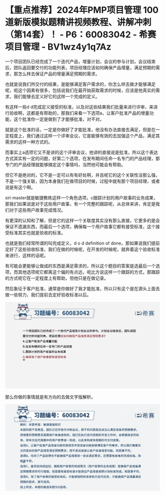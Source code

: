 # 【重点推荐】2024年PMP项目管理 100道新版模拟题精讲视频教程、讲解冲刺（第14套）！ - P6：60083042 - 希赛项目管理 - BV1wz4y1q7Az

一个项目团队已经完成了一个迭代产品，增量计划，会议的参与计划，会议结束后，团队返回要交付的功能列表，项目经理应该如何确保产品增量，满足预期的需求，那怎么样去保证产品的增量满足预期的需求。

也就是说我们所交付的结果，是能够满足客户需求的，你怎么样去做才能够满足呢，呃这个因素有很多，包括说我们在最开始获取需求的时候，应该是他真实的需求，我们能够去定义好它的这样一个完成的定义。

有这样一些d d完成定义接受的标准，以及对这些结果我们批量来进行评审，来进行验收啊，这都是有帮助的，那我们来看一下选项a，让客户批准产品的增量功能，这个批准你一定是做到了才能够批准，对不对。

就是这个批准的话，一定是你做好了才能批准，他没有办法直接去满足，但是在一定程度上，我们通过这样一个评审会议，它是能够有效的去加强这个产品，满足其需求的这样一种方式的。

而事实上a选项它又不是讲的这个评审会议，他讲的直接说是批准，所以这个表达方式其实有一定的问题，好第二个选项，在发布期间任命一名专门的产品经理，那专门的产品经理就能够搞定这个事情吗，当然他可能会有帮助。

但它不是绝对的，它不是一定可以有有好处啊，并且呢它的这个关联性没那么强，不是一个强关联，因为本身我们在做项目的时候，过程中就有那个项目经理，或者说是有这个啊。

siri master就是敏捷教练这样一个角色选项，c跟踪计划的用户故事的业务成果，那我们如果说是对于这些用户故事，有一个完整的跟踪呢，从总体来讲，肯定是我们对于这些用户故事完成情况。

有更深的认知和了解，但是它的这样一个关联度其实没有那么直接，它更多的是会保证不遗漏东西，而最后一个选项，确保每一个用户故事它都有接受标准，这个接受标准其实也就是验收的标准。

也就是我们经常所谓的叫完成定义，d o d definition of done，那如果说我们提前定好了这些验收标准，我们在做的时候呢，在开发的时候呢，就奔着这个验收标准来进行，这样的话呢。

有可能会更能够让做成的东西是满足需求的，所以这个题目的答案是选最后一个选项，而其他选项呢它都离这个偏的有点远，呃比方说这样一个跟踪的方式，那跟踪的方式呢它在一定程度上有帮助，但他只是在做记录。

然后象征于客户批准，通常是你做好了我才能批准，所以只有这个是在源头上面去做一些努力，我们提前去定好验收标准以后。



![](img/81577a9563cedff440f9d47f1b28f47a_1.png)

那么你做的事情就是有方向的去做文字版解析。

![](img/81577a9563cedff440f9d47f1b28f47a_3.png)